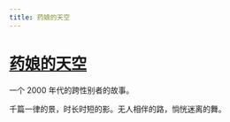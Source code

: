 ```yaml
---
title: 药娘的天空
---
```


# [药娘的天空](https://transky.mtf.wiki)

一个 2000 年代的跨性别者的故事。

千篇一律的景，时长时短的影。无人相伴的路，惝恍迷离的舞。
